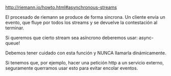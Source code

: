 http://riemann.io/howto.html#asynchronous-streams

El procesado de riemann se produce de forma sincrona.
Un cliente envia un evento, que fluye por todos los streams y se devuelve la contestación al terminar.

Si queremos que cierto stream sea asíncrono deberemos usar:
async-queue!

Debemos tener cuidado con esta función y NUNCA llamarla dinámicamente.


Si tenemos que, por ejemplo, hacer una petición http a un servicio externo, seguramente querramos usar esto para evitar encolar eventos.
